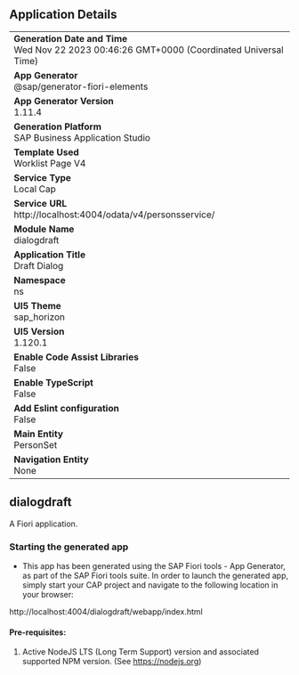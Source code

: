 ## Application Details
|               |
| ------------- |
|**Generation Date and Time**<br>Wed Nov 22 2023 00:46:26 GMT+0000 (Coordinated Universal Time)|
|**App Generator**<br>@sap/generator-fiori-elements|
|**App Generator Version**<br>1.11.4|
|**Generation Platform**<br>SAP Business Application Studio|
|**Template Used**<br>Worklist Page V4|
|**Service Type**<br>Local Cap|
|**Service URL**<br>http://localhost:4004/odata/v4/personsservice/
|**Module Name**<br>dialogdraft|
|**Application Title**<br>Draft Dialog|
|**Namespace**<br>ns|
|**UI5 Theme**<br>sap_horizon|
|**UI5 Version**<br>1.120.1|
|**Enable Code Assist Libraries**<br>False|
|**Enable TypeScript**<br>False|
|**Add Eslint configuration**<br>False|
|**Main Entity**<br>PersonSet|
|**Navigation Entity**<br>None|

## dialogdraft

A Fiori application.

### Starting the generated app

-   This app has been generated using the SAP Fiori tools - App Generator, as part of the SAP Fiori tools suite.  In order to launch the generated app, simply start your CAP project and navigate to the following location in your browser:

http://localhost:4004/dialogdraft/webapp/index.html

#### Pre-requisites:

1. Active NodeJS LTS (Long Term Support) version and associated supported NPM version.  (See https://nodejs.org)



